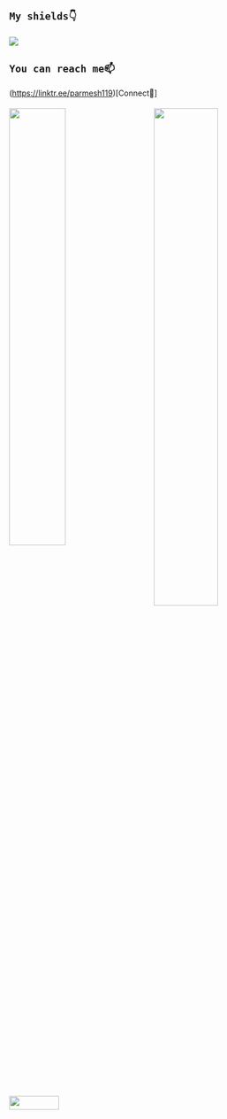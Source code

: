  ##            `My shields👇`
 ####          <img src="https://github-readme-stats.vercel.app/api/top-langs/?username=Parmesh119&theme=react">  
 
 ##            `You can reach me📫` 
(https://linktr.ee/parmesh119)[Connect🔗]
   
  ####   <img  src="https://github-readme-stats.vercel.app/api?username=Parmesh119&show_icons=true&theme=tokyonight" width="48%" align="right" >
<img  src="https://github-readme-streak-stats.herokuapp.com/?user=Parmesh119&theme=tokyonight" width="45%" >

 
##           <img src="https://visitor-badge.laobi.icu/badge?page_id=Parmesh119" height="25" width="90">
